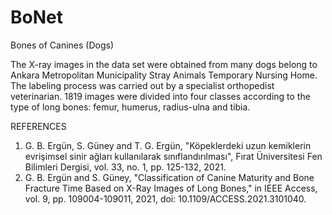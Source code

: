 # BoNet
Bones of Canines (Dogs) 

  The X-ray images in the data set were obtained from many dogs belong to Ankara Metropolitan Municipality Stray Animals Temporary Nursing Home. 
The labeling process was carried out by a specialist orthopedist veterinarian.
1819 images were divided into four classes according to the type of long bones: femur, humerus, radius-ulna and tibia.

REFERENCES  
1.  G. B. Ergün, S. Güney and T. G. Ergün, "Köpeklerdeki uzun kemiklerin evrişimsel sinir ağları kullanılarak sınıflandırılması", Fırat Üniversitesi Fen Bilimleri Dergisi, vol. 33, no. 1, pp. 125-132, 2021.
2.  G. B. Ergün and S. Güney, "Classification of Canine Maturity and Bone Fracture Time Based on X-Ray Images of Long Bones," in IEEE Access, vol. 9, pp. 109004-109011, 2021, doi: 10.1109/ACCESS.2021.3101040.
